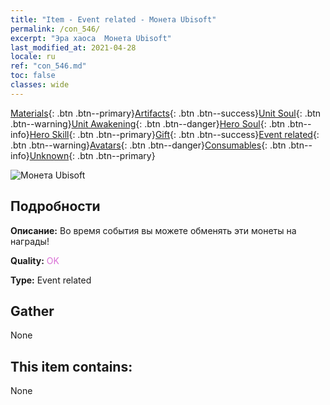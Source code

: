 ```yaml
---
title: "Item - Event related - Монета Ubisoft"
permalink: /con_546/
excerpt: "Эра хаоса  Монета Ubisoft"
last_modified_at: 2021-04-28
locale: ru
ref: "con_546.md"
toc: false
classes: wide
---
```

 [Materials](/ItemsRU/){: .btn .btn--primary}[Artifacts](/ItemsRU/Artifacts/){: .btn .btn--success}[Unit Soul](/ItemsRU/UnitSoul/){: .btn .btn--warning}[Unit Awakening](/ItemsRU/UnitAwakening/){: .btn .btn--danger}[Hero Soul](/ItemsRU/HeroSoul/){: .btn .btn--info}[Hero Skill](/ItemsRU/HeroSkill/){: .btn .btn--primary}[Gift](/ItemsRU/Gift/){: .btn .btn--success}[Event related](/ItemsRU/Events/){: .btn .btn--warning}[Avatars](/ItemsRU/Avatars/){: .btn .btn--danger}[Consumables](/ItemsRU/Consumables/){: .btn .btn--info}[Unknown](/ItemsRU/Unknown/){: .btn .btn--primary}

 ![Монета Ubisoft](/images/t/i_10032.png)

## Подробности
 **Описание:** Во время события вы можете обменять эти монеты на награды!

 **Quality:** <span style="color: #DA70D6">OK</span>

 **Type:** Event related

## Gather

  None

## This item contains:

  None

